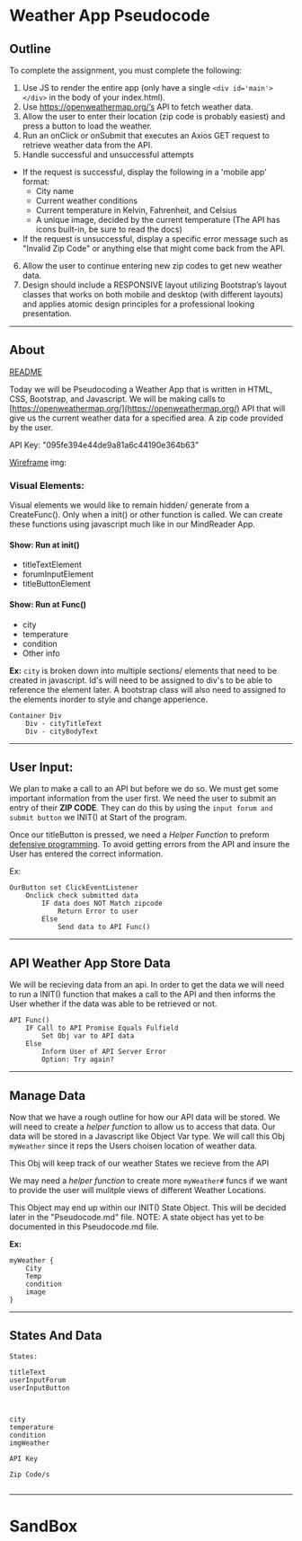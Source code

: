 # Weather App Pseudocode

## Outline
To complete the assignment, you must complete the following:
1. Use JS to render the entire app (only have a single `<div id='main'></div>` in the body of your index.html).
2. Use https://openweathermap.org/’s API to fetch weather data.
3. Allow the user to enter their location (zip code is probably easiest) and press a button to load the weather.
4. Run an onClick or onSubmit that executes an Axios GET request to retrieve weather data from the API.
5. Handle successful and unsuccessful attempts
- If the request is successful, display the following in a 'mobile app' format:
    - City name
    - Current weather conditions
    - Current temperature in Kelvin, Fahrenheit, and Celsius
    - A unique image, decided by the current temperature (The API has icons built-in, be sure to read the docs)
- If the request is unsuccessful, display a specific error message such as "Invalid Zip Code" or anything else that might come back from the API.
6. Allow the user to continue entering new zip codes to get new weather data.
7. Design should include a RESPONSIVE layout utilizing Bootstrap’s layout classes that works on both mobile and desktop (with different layouts) and applies atomic design principles for a professional looking presentation.

- - -

## About 

[README](README.md)

Today we will be Pseudocoding a Weather App that is written in HTML, CSS, Bootstrap, and Javascript. We will be making calls to [https://openweathermap.org/](https://openweathermap.org/) API that will give us the current weather data for a specified area. A zip code provided by the user.

API Key: "095fe394e44de9a81a6c44190e364b63"

[Wireframe](https://drive.google.com/file/d/1nHT6Sq7T4t5AWE1x3CopNlM0c_ICvIxF/view) img:

### Visual Elements: 
Visual elements we would like to remain hidden/ generate from a CreateFunc(). Only when a  init() or other function is called. We can create these functions using javascript much like in our MindReader App.

#### Show: Run at init()
- titleTextElement
- forumInputElement
- titleButtonElement

#### Show: Run at Func()
- city
- temperature
- condition
- Other info

**Ex:** `city` is broken down into multiple sections/ elements that need to be created in javascript. Id's will need to be assigned to div's to be able to reference the element later. A bootstrap class will also need to assigned to the elements inorder to style and change apperience. 

```
Container Div
    Div - cityTitleText
    Div - cityBodyText
```

---

## User Input:
We plan to make a call to an API but before we do so. We must get some important information from the user first. We need the user to submit an entry of their **ZIP CODE**. They can do this by using the `input forum and submit button` we INIT() at Start of the program.

Once our titleButton is pressed, we need a *Helper Function* to preform [defensive programming](https://en.wikipedia.org/wiki/Defensive_programming). To avoid getting errors from the API and insure the User has entered the correct information.

Ex: 
```
OurButton set ClickEventListener
    Onclick check submitted data
        IF data does NOT Match zipcode
            Return Error to user
        Else 
            Send data to API Func()

```

---

## API Weather App Store Data

We will be recieving data from an api. In order to get the data we will need to run a INIT() function that makes a call to the API and then informs the User whether if the data was able to be retrieved or not.

```
API Func()
    IF Call to API Promise Equals Fulfield
        Set Obj var to API data
    Else 
        Inform User of API Server Error
        Option: Try again? 

```

---

## Manage Data
Now that we have a rough outline for how our API data will be stored. We will need to create a *helper function* to allow us to access that data.
Our data will be stored in a Javascript like Object Var type. We will call this Obj `myWeather` since it reps the Users choisen location of weather data.

This Obj will keep track of our weather States we recieve from the API

We may need a *helper function* to create more `myWeather#` funcs if we want to provide the user will mulitple views of different Weather Locations.

This Object may end up within our INIT() State Object. This will be decided later in the "Pseudocode.md" file. NOTE: A state object has yet to be documented in this Pseudocode.md file.

**Ex:**
```
myWeather {
    City
    Temp
    condition
    image
}
```

---

## States And Data
```
States:

titleText
userInputForum
userInputButton



city
temperature
condition
imgWeather

API Key

Zip Code/s


```

---
# SandBox








